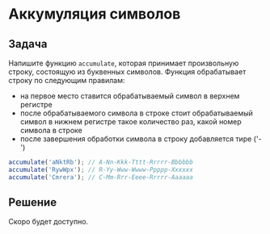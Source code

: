 # Аккумуляция символов 
## Задача
Напишите функцию `accumulate`, которая принимает произвольную строку, состоящую из буквенных символов. Функция обрабатывает строку по следующим правилам:

- на первое место ставится обрабатываемый символ в верхнем регистре
- после обрабатываемого символа в строке стоит обрабатываемый символ в нижнем регистре такое количество раз, какой номер символа в строке
- после завершения обработки символа в строку добавляется тире ('-')

```javascript
accumulate('aNktRb'); // A-Nn-Kkk-Tttt-Rrrrr-Bbbbbb
accumulate('RywWpx'); // R-Yy-Www-Wwww-Ppppp-Xxxxxx
accumulate('Cmrera'); // C-Mm-Rrr-Eeee-Rrrrr-Aaaaaa
```
## Решение
Скоро будет доступно.
